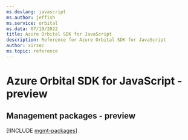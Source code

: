 ```yaml
---
ms.devlang: javascript
ms.author: jeffish
ms.service: orbital
ms.data: 07/19/2022
title: Azure Orbital SDK for JavaScript
description: Reference for Azure Orbital SDK for JavaScript
author: xirzec
ms.topic: reference
---
```

# Azure Orbital SDK for JavaScript - preview

## Management packages - preview
[!INCLUDE [mgmt-packages](orbital-mgmt-index.md)]
